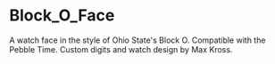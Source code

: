 # Block_O_Face
A watch face in the style of Ohio State's Block O. Compatible with the Pebble Time. Custom digits and watch design by Max Kross.
